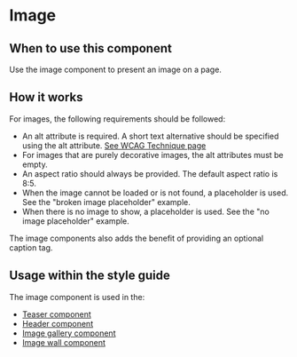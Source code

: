 # Image

## When to use this component

Use the image component to present an image on a page.

## How it works

For images, the following requirements should be followed:

* An alt attribute is required. A short text alternative should be specified using the alt attribute. [See WCAG Technique page](https://www.w3.org/TR/WCAG20-TECHS/H37.html)
* For images that are purely decorative images, the alt attributes must be empty.
* An aspect ratio should always be provided. The default aspect ratio is 8:5.
* When the image cannot be loaded or is not found, a placeholder is used. See the "broken image placeholder" example.
* When there is no image to show, a placeholder is used. See the "no image placeholder" example.

The image components also adds the benefit of providing an optional caption tag.

## Usage within the style guide

The image component is used in the:

* <a href="{{path './teaser.html'}}">Teaser component</a>
* <a href="{{path './header.html'}}">Header component</a>
* <a href="{{path './image-gallery.html'}}">Image gallery component</a>
* <a href="{{path './image-wall.html'}}">Image wall component</a>